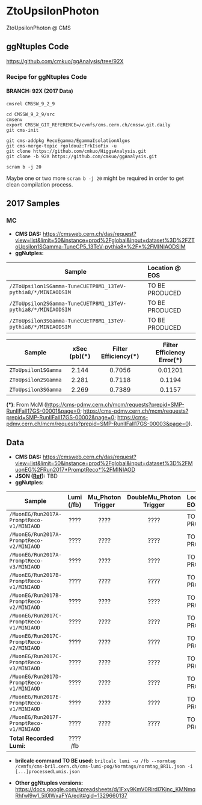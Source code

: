 # ZtoUpsilonPhoton
ZtoUpsilonPhoton @ CMS

## ggNtuples Code
https://github.com/cmkuo/ggAnalysis/tree/92X

### Recipe for ggNtuples Code
#### BRANCH: 92X (2017 Data)
```
cmsrel CMSSW_9_2_9

cd CMSSW_9_2_9/src 
cmsenv 
export CMSSW_GIT_REFERENCE=/cvmfs/cms.cern.ch/cmssw.git.daily 
git cms-init 

git cms-addpkg RecoEgamma/EgammaIsolationAlgos 
git cms-merge-topic rgoldouz:TrkIsoFix -u 
git clone https://github.com/cmkuo/HiggsAnalysis.git 
git clone -b 92X https://github.com/cmkuo/ggAnalysis.git 

scram b -j 20
```

Maybe one or two more ```scram b -j 20``` might be required in order to get clean compilation process.



## 2017 Samples
### MC 
- **CMS DAS:** https://cmsweb.cern.ch/das/request?view=list&limit=50&instance=prod%2Fglobal&input=dataset%3D%2FZToUpsilon1SGamma-TuneCP5_13TeV-pythia8*%2F*%2FMINIAODSIM
- **ggNutples:**

| **Sample**         | **Location @ EOS**  |
| ------- |:-------|
| ```/ZToUpsilon1SGamma-TuneCUETP8M1_13TeV-pythia8/*/MINIAODSIM```   |	TO BE PRODUCED |
| ```/ZToUpsilon2SGamma-TuneCUETP8M1_13TeV-pythia8/*/MINIAODSIM```   |	TO BE PRODUCED |
| ```/ZToUpsilon3SGamma-TuneCUETP8M1_13TeV-pythia8/*/MINIAODSIM```   |		TO BE PRODUCED |

| **Sample**         | **xSec (pb)(*)**  | **Filter Efficiency(*)**  |  **Filter Efficiency Error(*)**  |
| ------ |:--------:|:-------:|:------:|
| ```ZToUpsilon1SGamma```   |	2.144  | 0.7056 | 0.01201 |
| ```ZToUpsilon2SGamma```   |	2.281 | 0.7118 | 0.1194 |
| ```ZToUpsilon3SGamma```   |	2.269 | 0.7389 | 0.1157 |

**(*)**: From McM (https://cms-pdmv.cern.ch/mcm/requests?prepid=SMP-RunIIFall17GS-00001&page=0; https://cms-pdmv.cern.ch/mcm/requests?prepid=SMP-RunIIFall17GS-00002&page=0; https://cms-pdmv.cern.ch/mcm/requests?prepid=SMP-RunIIFall17GS-00003&page=0). 



## Data
- **CMS DAS:** https://cmsweb.cern.ch/das/request?view=list&limit=50&instance=prod%2Fglobal&input=dataset%3D%2FMuonEG%2FRun2017*PromptReco*%2FMINIAOD
- **JSON ([Ref](https://twiki.cern.ch/twiki/bin/view/CMS/PdmV2017Analysis)):** TBD
- **ggNutples:**

| **Sample**        | **Lumi (/fb)**  |  Mu_Photon Trigger  |  DoubleMu_Photon Trigger  |**Location @ EOS**  |
| ------------- |:-------------:| :-------------:|:-------------:|:-----| 
| ```/MuonEG/Run2017A-PromptReco-v1/MINIAOD```  |	???? |	???? | ???? |	TO BE PRODUCED |
| ```/MuonEG/Run2017A-PromptReco-v2/MINIAOD```  |	???? |	???? | ???? |	TO BE PRODUCED |
| ```/MuonEG/Run2017A-PromptReco-v3/MINIAOD```  |	???? |	???? | ???? |	TO BE PRODUCED |
| ```/MuonEG/Run2017B-PromptReco-v1/MINIAOD```  |	???? |	???? | ???? |	TO BE PRODUCED |
| ```/MuonEG/Run2017B-PromptReco-v2/MINIAOD```  |	???? |	???? | ???? |	TO BE PRODUCED |
| ```/MuonEG/Run2017C-PromptReco-v1/MINIAOD```  |	???? |	???? | ???? |	TO BE PRODUCED |
| ```/MuonEG/Run2017C-PromptReco-v2/MINIAOD```  |	???? |	???? | ???? |	TO BE PRODUCED |
| ```/MuonEG/Run2017C-PromptReco-v3/MINIAOD```  |	???? |	???? | ???? |	TO BE PRODUCED |
| ```/MuonEG/Run2017D-PromptReco-v1/MINIAOD```  |	???? |	???? | ???? |	TO BE PRODUCED |
| ```/MuonEG/Run2017E-PromptReco-v1/MINIAOD```  |	???? |	???? | ???? |	TO BE PRODUCED |
| ```/MuonEG/Run2017F-PromptReco-v1/MINIAOD```  |	???? |	???? | ???? |	TO BE PRODUCED |
| **Total Recorded Lumi:**  |	???? /fb |	  |

- **brilcalc command TO BE used:**
```brilcalc lumi -u /fb --normtag /cvmfs/cms-bril.cern.ch/cms-lumi-pog/Normtags/normtag_BRIL.json -i [...]processedLumis.json```


- **Other ggNtuples versions:** https://docs.google.com/spreadsheets/d/1Fxy9KmV0Rirdl7Kjnc_KMNmqRhfwl9w1_5I0IWxaFYA/edit#gid=1329660137

